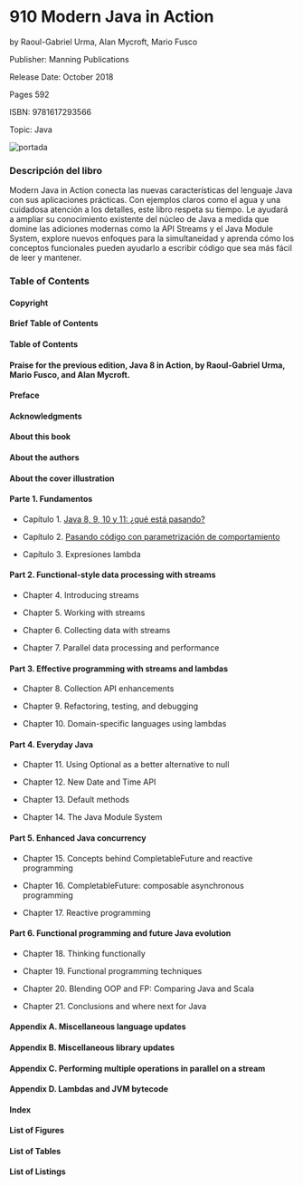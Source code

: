 # 910 Modern Java in Action

by Raoul-Gabriel Urma, Alan Mycroft, Mario Fusco

Publisher: Manning Publications

Release Date: October 2018

Pages 592 

ISBN: 9781617293566

Topic: Java

![portada](https://github.com/adolfodelarosades/Java/blob/master/temarios/910_Modern_Java_in_Action/images/910-portada.png)

### Descripción del libro

Modern Java in Action conecta las nuevas características del lenguaje Java con sus aplicaciones prácticas. Con ejemplos claros como el agua y una cuidadosa atención a los detalles, este libro respeta su tiempo. Le ayudará a ampliar su conocimiento existente del núcleo de Java a medida que domine las adiciones modernas como la API Streams y el Java Module System, explore nuevos enfoques para la simultaneidad y aprenda cómo los conceptos funcionales pueden ayudarlo a escribir código que sea más fácil de leer y mantener.


### Table of Contents

#### Copyright

#### Brief Table of Contents

#### Table of Contents

#### Praise for the previous edition, Java 8 in Action, by Raoul-Gabriel Urma, Mario Fusco, and Alan Mycroft.

#### Preface

#### Acknowledgments

#### About this book

#### About the authors

#### About the cover illustration

#### Parte 1. Fundamentos

* Capítulo 1. [Java 8, 9, 10 y 11: ¿qué está pasando?](910_Modern_Java_in_Action/01_Java_8_9_10_y_11.md)

* Capítulo 2. [Pasando código con parametrización de comportamiento](910_Modern_Java_in_Action/02_Pasando_codigo.md)

* Capítulo 3. Expresiones lambda

#### Part 2. Functional-style data processing with streams

* Chapter 4. Introducing streams

* Chapter 5. Working with streams

* Chapter 6. Collecting data with streams

* Chapter 7. Parallel data processing and performance

#### Part 3. Effective programming with streams and lambdas

* Chapter 8. Collection API enhancements

* Chapter 9. Refactoring, testing, and debugging

* Chapter 10. Domain-specific languages using lambdas

#### Part 4. Everyday Java

* Chapter 11. Using Optional as a better alternative to null

* Chapter 12. New Date and Time API

* Chapter 13. Default methods

* Chapter 14. The Java Module System

#### Part 5. Enhanced Java concurrency

* Chapter 15. Concepts behind CompletableFuture and reactive programming

* Chapter 16. CompletableFuture: composable asynchronous programming

* Chapter 17. Reactive programming

#### Part 6. Functional programming and future Java evolution

* Chapter 18. Thinking functionally

* Chapter 19. Functional programming techniques

* Chapter 20. Blending OOP and FP: Comparing Java and Scala

* Chapter 21. Conclusions and where next for Java

#### Appendix A. Miscellaneous language updates

#### Appendix B. Miscellaneous library updates

#### Appendix C. Performing multiple operations in parallel on a stream

#### Appendix D. Lambdas and JVM bytecode

#### Index

#### List of Figures

#### List of Tables

#### List of Listings
